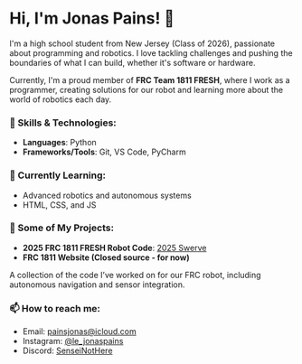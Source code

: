# Hi, I'm Jonas Pains! 👋  
I'm a high school student from New Jersey (Class of 2026), passionate about programming and robotics. I love tackling challenges and pushing the boundaries of what I can build, whether it's software or hardware.

Currently, I'm a proud member of **FRC Team 1811 FRESH**, where I work as a programmer, creating solutions for our robot and learning more about the world of robotics each day.

### 🚀 Skills & Technologies:
- **Languages**: Python
- **Frameworks/Tools**: Git, VS Code, PyCharm

### 🌱 Currently Learning:
- Advanced robotics and autonomous systems
- HTML, CSS, and JS

### 📝 Some of My Projects:
- **2025 FRC 1811 FRESH Robot Code**: [2025 Swerve](https://github.com/SenseiNotHere/2025Swerve)
-  **FRC 1811 Website (Closed source - for now)**

  A collection of the code I’ve worked on for our FRC robot, including autonomous navigation and sensor integration.

### 📫 How to reach me:
- Email: [painsjonas@icloud.com](painsjonas@icloud.com)
- Instagram: [@le_jonaspains](instagram.com/le_jonaspains)
- Discord: [SenseiNotHere](discord.com/users/961762463823593523)
